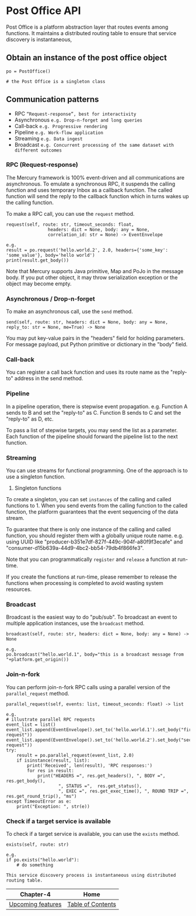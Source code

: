 # Post Office API

Post Office is a platform abstraction layer that routes events among functions. It maintains a distributed routing table to ensure that service discovery is instantaneous,

## Obtain an instance of the post office object

```
po = PostOffice()

# the Post Office is a singleton class
```

## Communication patterns

- RPC `“Request-response”, best for interactivity`
- Asynchronous `e.g. Drop-n-forget and long queries`
- Call-back `e.g. Progressive rendering`
- Pipeline `e.g. Work-flow application`
- Streaming `e.g. Data ingest`
- Broadcast `e.g. Concurrent processing of the same dataset with different outcomes`

### RPC (Request-response)

The Mercury framework is 100% event-driven and all communications are asynchronous. To emulate a synchronous RPC, it suspends the calling function and uses temporary Inbox as a callback function. The called function will send the reply to the callback function which in turns wakes up the calling function.

To make a RPC call, you can use the `request` method.

```
request(self, route: str, timeout_seconds: float,
                headers: dict = None, body: any = None,
                correlation_id: str = None) -> EventEnvelope

e.g.
result = po.request('hello.world.2', 2.0, headers={'some_key': 'some_value'}, body='hello world')
print(result.get_body())

```

Note that Mercury supports Java primitive, Map and PoJo in the message body. If you put other object, it may throw serialization exception or the object may become empty.

### Asynchronous / Drop-n-forget

To make an asynchronous call, use the `send` method.

```
send(self, route: str, headers: dict = None, body: any = None, reply_to: str = None, me=True) -> None
```
You may put key-value pairs in the "headers" field for holding parameters. For message payload, put Python primitive or dictionary in the "body" field.

### Call-back

You can register a call back function and uses its route name as the "reply-to" address in the send method.

### Pipeline

In a pipeline operation, there is stepwise event propagation. e.g. Function A sends to B and set the "reply-to" as C. Function B sends to C and set the "reply-to" as D, etc.

To pass a list of stepwise targets, you may send the list as a parameter. Each function of the pipeline should forward the pipeline list to the next function.


### Streaming

You can use streams for functional programming. One of the approach is to use a singleton function.

1. Singleton functions

To create a singleton, you can set `instances` of the calling and called functions to 1. When you send events from the calling function to the called function, the platform guarantees that the event sequencing of the data stream.

To guarantee that there is only one instance of the calling and called function, you should register them with a globally unique route name. e.g. using UUID like "producer-b351e7df-827f-449c-904f-a80f9f3ecafe" and "consumer-d15b639a-44d9-4bc2-bb54-79db4f866fe3".

Note that you can programmatically `register` and `release` a function at run-time.

If you create the functions at run-time, please remember to release the functions when processing is completed to avoid wasting system resources.

### Broadcast

Broadcast is the easiest way to do "pub/sub". To broadcast an event to multiple application instances, use the `broadcast` method.

```
broadcast(self, route: str, headers: dict = None, body: any = None) -> None

e.g.
po.broadcast("hello.world.1", body="this is a broadcast message from "+platform.get_origin())

```

### Join-n-fork

You can perform join-n-fork RPC calls using a parallel version of the `parallel_request` method.

```
parallel_request(self, events: list, timeout_seconds: float) -> list

e.g.
# illustrate parallel RPC requests
event_list = list()
event_list.append(EventEnvelope().set_to('hello.world.1').set_body("first request"))
event_list.append(EventEnvelope().set_to('hello.world.2').set_body("second request"))
try:
    result = po.parallel_request(event_list, 2.0)
    if isinstance(result, list):
        print('Received', len(result), 'RPC responses:')
        for res in result:
            print("HEADERS =", res.get_headers(), ", BODY =", res.get_body(),
                    ", STATUS =",  res.get_status(),
                    ", EXEC =", res.get_exec_time(), ", ROUND TRIP =", res.get_round_trip(), "ms")
except TimeoutError as e:
    print("Exception: ", str(e))
```

### Check if a target service is available

To check if a target service is available, you can use the `exists` method.

```
exists(self, route: str)

e.g.
if po.exists("hello.world"):
    # do something

This service discovery process is instantaneous using distributed routing table.

```


| Chapter-4                                 | Home                                     |
| :----------------------------------------:|:----------------------------------------:|
| [Upcoming features](CHAPTER-4.md)         | [Table of Contents](TABLE-OF-CONTENTS.md)|
